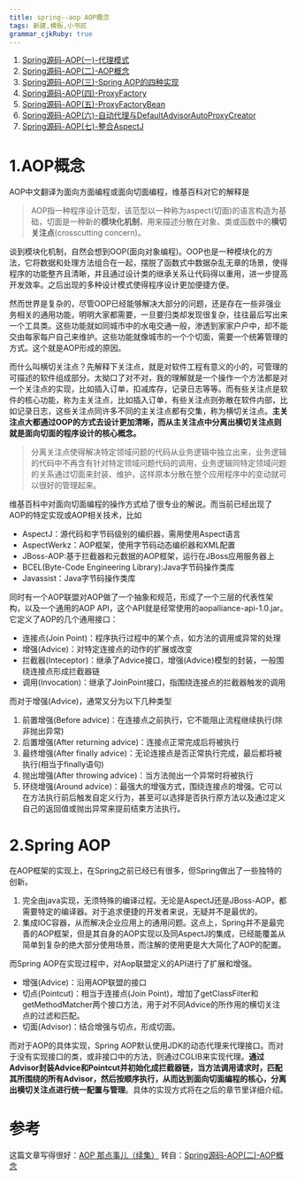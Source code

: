 ```yaml
---
title: spring--aop AOP概念
tags: 新建,模板,小书匠
grammar_cjkRuby: true
---
```


1.  [Spring源码-AOP(一)-代理模式](https://my.oschina.net/u/2377110/blog/1504596)
2.  [Spring源码-AOP(二)-AOP概念](https://my.oschina.net/u/2377110/blog/1506098)
3.  [Spring源码-AOP(三)-Spring AOP的四种实现](https://my.oschina.net/u/2377110/blog/1507532)
4.  [Spring源码-AOP(四)-ProxyFactory](https://my.oschina.net/u/2377110/blog/1510684)
5.  [Spring源码-AOP(五)-ProxyFactoryBean](https://my.oschina.net/u/2377110/blog/1512222)
6.  [Spring源码-AOP(六)-自动代理与DefaultAdvisorAutoProxyCreator](https://my.oschina.net/u/2377110/blog/1517915)
7.  [Spring源码-AOP(七)-整合AspectJ](https://my.oschina.net/u/2377110/blog/1529575)

# 1.AOP概念

AOP中文翻译为面向方面编程或面向切面编程，维基百科对它的解释是

> 
> 
> AOP指一种程序设计范型，该范型以一种称为aspect(切面)的语言构造为基础，切面是一种新的**模块化机制**，用来描述分散在对象、类或函数中的**横切关注点**(crosscutting concern)。
> 
> 

谈到模块化机制，自然会想到OOP(面向对象编程)。OOP也是一种模块化的方法，它将数据和处理方法组合在一起，摆脱了函数式中数据杂乱无章的场景，使得程序的功能整齐且清晰，并且通过设计类的继承关系让代码得以重用，进一步提高开发效率。之后出现的多种设计模式使得程序设计更加便捷方便。

然而世界是复杂的，尽管OOP已经能够解决大部分的问题，还是存在一些非强业务相关的通用功能，明明大家都需要，一旦要归类却发现很复杂，往往最后写出来一个工具类。这些功能就如同城市中的水电交通一般，渗透到家家户户中，却不能交由每家每户自己来维护。这些功能就像城市的一个个切面，需要一个统筹管理的方式。这个就是AOP形成的原因。

而什么叫横切关注点？先解释下关注点，就是对软件工程有意义的小的，可管理的可描述的软件组成部分。太拗口了对不对，我的理解就是一个操作一个方法都是对一个关注点的实现，比如插入订单，扣减库存，记录日志等等。而有些关注点是软件的核心功能，称为主关注点，比如插入订单，有些关注点则弥散在软件内部，比如记录日志，这些关注点同许多不同的主关注点都有交集，称为横切关注点。**主关注点大都通过OOP的方式去设计更加清晰，而从主关注点中分离出横切关注点则就是面向切面的程序设计的核心概念。**

> 
> 
> 分离关注点使得解决特定领域问题的代码从业务逻辑中独立出来，业务逻辑的代码中不再含有针对特定领域问题代码的调用，业务逻辑同特定领域问题的关系通过切面来封装、维护，这样原本分散在整个应用程序中的变动就可以很好的管理起来。
> 
> 

维基百科中对面向切面编程的操作方式给了很专业的解说。而当前已经出现了AOP的特定实现或AOP相关技术，比如

*   AspectJ：源代码和字节码级别的编织器，需用使用Aspect语言
*   AspectWerkz：AOP框架，使用字节码动态编织器和XML配置
*   JBoss-AOP:基于拦截器和元数据的AOP框架，运行在JBoss应用服务器上
*   BCEL(Byte-Code Engineering Library):Java字节码操作类库
*   Javassist：Java字节码操作类库

同时有一个AOP联盟对AOP做了一个抽象和规范，形成了一个三层的代表性架构，以及一个通用的AOP API，这个API就是经常使用的aopalliance-api-1.0.jar。它定义了AOP的几个通用接口：

*   连接点(Join Point)：程序执行过程中的某个点，如方法的调用或异常的处理
*   增强(Advice)：对特定连接点的动作的扩展或改变
*   拦截器(Inteceptor)：继承了Advice接口，增强(Advice)模型的封装，一般围绕连接点形成拦截器链
*   调用(Invocation)：继承了JoinPoint接口，指围绕连接点的拦截器触发的调用

而对于增强(Advice)，通常又分为以下几种类型

1.  前置增强(Before advice)：在连接点之前执行，它不能阻止流程继续执行(除非抛出异常)
2.  后置增强(After returning advice)：连接点正常完成后将被执行
3.  最终增强(After finally advice)：无论连接点是否正常执行完成，最后都将被执行(相当于finally语句)
4.  抛出增强(After throwing advice)：当方法抛出一个异常时将被执行
5.  环绕增强(Around advice)：最强大的增强方式，围绕连接点的增强。它可以在方法执行前后触发自定义行为，甚至可以选择是否执行原方法以及通过定义自己的返回值或抛出异常来提前结束方法执行。

# 2.Spring AOP

在AOP框架的实现上，在Spring之前已经已有很多，但Spring做出了一些独特的创新。

1.  完全由java实现，无须特殊的编译过程。无论是AspectJ还是JBoss-AOP，都需要特定的编译器。对于追求便捷的开发者来说，无疑并不是最优的。
2.  集成IOC容器，从而解决企业应用上的通用问题。这点上，Spring并不是最完善的AOP框架，但是其自身的AOP实现以及同AspectJ的集成，已经能覆盖从简单到复杂的绝大部分使用场景，而注解的使用更是大大简化了AOP的配置。

而Spring AOP在实现过程中，对Aop联盟定义的API进行了扩展和增强。

*   增强(Advice)：沿用AOP联盟的接口
*   切点(Pointcut)：相当于连接点(Join Point)，增加了getClassFilter和getMethodMatcher两个接口方法，用于对不同Advice的所作用的横切关注点的过滤和匹配。
*   切面(Advisor)：结合增强与切点，形成切面。

而对于AOP的具体实现，Spring AOP默认使用JDK的动态代理来代理接口。而对于没有实现接口的类，或非接口中的方法，则通过CGLIB来实现代理。**通过Advisor封装Advice和Pointcut并初始化成拦截器链，当方法调用请求时，匹配其所围绕的所有Advisor，然后按顺序执行，从而达到面向切面编程的核心，分离出横切关注点进行统一配置与管理**。具体的实现方式将在之后的章节里详细介绍。

# 参考
这篇文章写得很好：[AOP 那点事儿（续集）](https://my.oschina.net/huangyong/blog/161402)
转自：[Spring源码-AOP(二)-AOP概念 ](https://my.oschina.net/u/2377110/blog/1506098)
